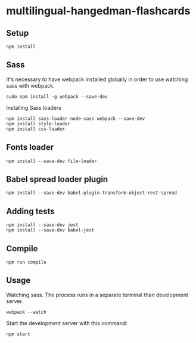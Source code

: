 # multilingual-hangedman-flashcards

Setup
---

```
npm install
```

Sass
---

It's necessary to have webpack installed globally in order to use watching sass with webpack.

```
sudo npm install -g webpack --save-dev
```

Installing Sass loaders

```
npm install sass-loader node-sass webpack --save-dev
npm install style-loader
npm install css-loader
```

Fonts loader
---

```
npm install --save-dev file-loader
```

Babel spread loader plugin
---

```
npm install --save-dev babel-plugin-transform-object-rest-spread
```

Adding tests
---

```
npm install --save-dev jest
npm install --save-dev babel-jest

```


Compile
---

```
npm run compile
```



Usage
---

Watching sass. The process runs in a separate terminal than development server.

```
webpack --watch
```


Start the development server with this command:

```
npm start
```
